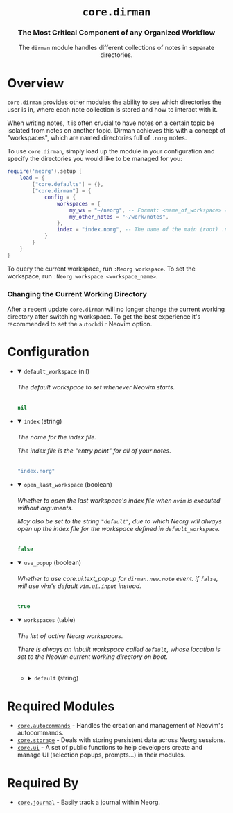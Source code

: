 <div align="center">

# `core.dirman`

### The Most Critical Component of any Organized Workflow

The `dirman` module handles different collections of notes in separate directories.



</div>

# Overview

`core.dirman` provides other modules the ability to see which directories the user is in, where
each note collection is stored and how to interact with it.

When writing notes, it is often crucial to have notes on a certain topic be isolated from notes on another topic.
Dirman achieves this with a concept of "workspaces", which are named directories full of `.norg` notes.

To use `core.dirman`, simply load up the module in your configuration and specify the directories you would like to be managed for you:

```lua
require('neorg').setup {
    load = {
        ["core.defaults"] = {},
        ["core.dirman"] = {
            config = {
                workspaces = {
                    my_ws = "~/neorg", -- Format: <name_of_workspace> = <path_to_workspace_root>
                    my_other_notes = "~/work/notes",
                },
                index = "index.norg", -- The name of the main (root) .norg file
            }
        }
    }
}
```

To query the current workspace, run `:Neorg workspace`. To set the workspace, run `:Neorg workspace <workspace_name>`.

### Changing the Current Working Directory
After a recent update `core.dirman` will no longer change the current working directory after switching
workspace. To get the best experience it's recommended to set the `autochdir` Neovim option.

# Configuration

* <details open>
  
  <summary><code>default_workspace</code> (nil)</summary>
  
  <h6>
  
  <div>
  
  The default workspace to set whenever Neovim starts.
  
  </div>
  
  </h6>
  
  ```lua
  nil
  ```
  
  </details>

* <details open>
  
  <summary><code>index</code> (string)</summary>
  
  <h6>
  
  <div>
  
  The name for the index file.
  
  The index file is the "entry point" for all of your notes.
  
  </div>
  
  </h6>
  
  ```lua
  "index.norg"
  ```
  
  </details>

* <details open>
  
  <summary><code>open_last_workspace</code> (boolean)</summary>
  
  <h6>
  
  <div>
  
  Whether to open the last workspace's index file when `nvim` is executed
  without arguments.
  
  May also be set to the string `"default"`, due to which Neorg will always
  open up the index file for the workspace defined in `default_workspace`.
  
  </div>
  
  </h6>
  
  ```lua
  false
  ```
  
  </details>

* <details open>
  
  <summary><code>use_popup</code> (boolean)</summary>
  
  <h6>
  
  <div>
  
  Whether to use core.ui.text_popup for `dirman.new.note` event.
  if `false`, will use vim's default `vim.ui.input` instead.
  
  </div>
  
  </h6>
  
  ```lua
  true
  ```
  
  </details>

* <details open>
  
  <summary><code>workspaces</code> (table)</summary>
  
  <h6>
  
  <div>
  
  The list of active Neorg workspaces.
  
  There is always an inbuilt workspace called `default`, whose location is
  set to the Neovim current working directory on boot.
  
  </div>
  
  </h6>
  
  
  * <details>
    
    <summary><code>default</code> (string)</summary>
    
    <br>
    
    ```lua
    vim.fn.getcwd()
    ```
    
    </details>
  
  
  </details>


# Required Modules

- [`core.autocommands`](https://github.com/nvim-neorg/neorg/wiki/Autocommands) - Handles the creation and management of Neovim's autocommands.
- [`core.storage`](https://github.com/nvim-neorg/neorg/wiki/Storage) - Deals with storing persistent data across Neorg sessions.
- [`core.ui`](https://github.com/nvim-neorg/neorg/wiki/Core-UI) - A set of public functions to help developers create and manage UI (selection popups, prompts...) in their modules.

# Required By

- [`core.journal`](https://github.com/nvim-neorg/neorg/wiki/Journal) - Easily track a journal within Neorg.

